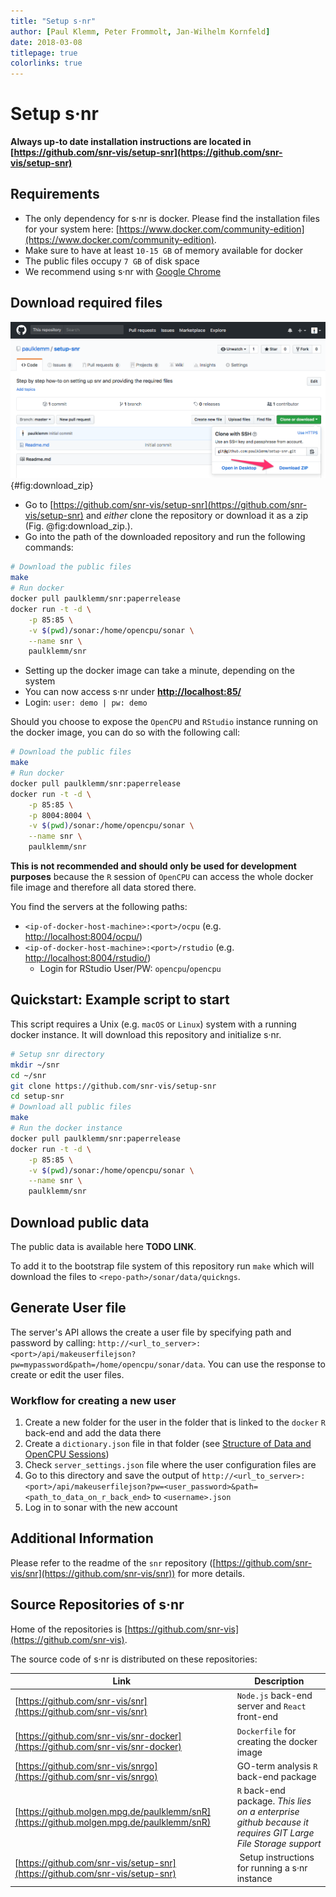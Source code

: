```yaml
---
title: "Setup s·nr"
author: [Paul Klemm, Peter Frommolt, Jan-Wilhelm Kornfeld]
date: 2018-03-08
titlepage: true
colorlinks: true
---
```


# Setup s·nr

**Always up-to date installation instructions are located in [https://github.com/snr-vis/setup-snr](https://github.com/snr-vis/setup-snr)**

## Requirements

* The only dependency for s·nr is docker. Please find the installation files for your system here: [https://www.docker.com/community-edition](https://www.docker.com/community-edition).
* Make sure to have at least `10-15 GB` of memory available for docker
* The public files occupy `7 GB` of disk space
* We recommend using s·nr with [Google Chrome](https://www.google.com/chrome/index.html)

## Download required files

![Download zip file of the project using GitHubs download function.](images/download_zip_arrow.png){#fig:download_zip}

* Go to [https://github.com/snr-vis/setup-snr](https://github.com/snr-vis/setup-snr) and _either_ clone the repository or download it as a zip (Fig. @fig:download_zip.).
* Go into the path of the downloaded repository and run the following commands:

```bash
# Download the public files
make
# Run docker
docker pull paulklemm/snr:paperrelease
docker run -t -d \
    -p 85:85 \
    -v $(pwd)/sonar:/home/opencpu/sonar \
    --name snr \
    paulklemm/snr
```

* Setting up the docker image can take a minute, depending on the system
* You can now access s·nr under **[http://localhost:85/](http://localhost:85/)**
* Login: `user: demo | pw: demo`

Should you choose to expose the `OpenCPU` and `RStudio` instance running on the docker image, you can do so with the following call:

```bash
# Download the public files
make
# Run docker
docker pull paulklemm/snr:paperrelease
docker run -t -d \
    -p 85:85 \
    -p 8004:8004 \
    -v $(pwd)/sonar:/home/opencpu/sonar \
    --name snr \
    paulklemm/snr
```

**This is not recommended and should only be used for development purposes** because the `R` session of `OpenCPU` can access the whole docker file image and therefore all data stored there.

You find the servers at the following paths:

* `<ip-of-docker-host-machine>:<port>/ocpu` (e.g. [http://localhost:8004/ocpu/](http://localhost:8004/ocpu/))
* `<ip-of-docker-host-machine>:<port>/rstudio` (e.g. [http://localhost:8004/rstudio/](http://localhost:8004/rstudio/))
  * Login for RStudio User/PW: `opencpu`/`opencpu`

## Quickstart: Example script to start

This script requires a Unix (e.g. `macOS` or `Linux`) system with a running docker instance. It will download this repository and initialize s·nr.

```bash
# Setup snr directory
mkdir ~/snr
cd ~/snr
git clone https://github.com/snr-vis/setup-snr
cd setup-snr
# Download all public files
make
# Run the docker instance
docker pull paulklemm/snr:paperrelease
docker run -t -d \
    -p 85:85 \
    -v $(pwd)/sonar:/home/opencpu/sonar \
    --name snr \
    paulklemm/snr
```

## Download public data

The public data is available here **TODO LINK**.

To add it to the bootstrap file system of this repository run `make` which will download the files to `<repo-path>/sonar/data/quickngs`.

## Generate User file

The server's API allows the create a user file by specifying path and password by calling: `http://<url_to_server>:<port>/api/makeuserfilejson?pw=mypassword&path=/home/opencpu/sonar/data`. You can use the response to create or edit the user files.

### Workflow for creating a new user

1.  Create a new folder for the user in the folder that is linked to the `docker` `R` back-end and add the data there
1.  Create a `dictionary.json` file in that folder (see [Structure of Data and OpenCPU Sessions](#structure-of-data-and-opencpu-sessions))
1.  Check `server_settings.json` file where the user configuration files are
1.  Go to this directory and save the output of `http://<url_to_server>:<port>/api/makeuserfilejson?pw=<user_password>&path=<path_to_data_on_r_back_end>` to `<username>.json`
1.  Log in to sonar with the new account

## Additional Information

Please refer to the readme of the `snr` repository ([https://github.com/snr-vis/snr](https://github.com/snr-vis/snr)) for more details.

## Source Repositories of s·nr

Home of the repositories is [https://github.com/snr-vis](https://github.com/snr-vis).

The source code of s·nr is distributed on these repositories:

| Link                                                                                     | Description                                                                                                 |
| ---------------------------------------------------------------------------------------- | ----------------------------------------------------------------------------------------------------------- |
| [https://github.com/snr-vis/snr](https://github.com/snr-vis/snr)                         | `Node.js` back-end server and `React` front-end                                                             |
| [https://github.com/snr-vis/snr-docker](https://github.com/snr-vis/snr-docker)           | `Dockerfile` for creating the docker image                                                                  |
| [https://github.com/snr-vis/snrgo](https://github.com/snr-vis/snrgo)                     | GO-term analysis `R` back-end package                                                                       |
| [https://github.molgen.mpg.de/paulklemm/snR](https://github.molgen.mpg.de/paulklemm/snR) | `R` back-end package. _This lies on a enterprise github because it requires GIT Large File Storage support_ |
| [https://github.com/snr-vis/setup-snr](https://github.com/snr-vis/setup-snr)             |  Setup instructions for running a s·nr instance                                                             |
